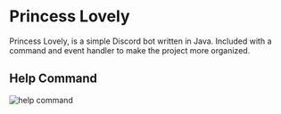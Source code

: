 # Princess Lovely
Princess Lovely, is a simple Discord bot written in Java. Included with a command and event handler to make the project more organized.

## Help Command
![help command](https://cdn.discordapp.com/attachments/873441703330185250/908092043966963722/Screenshot_2021-11-11_043310.png)
